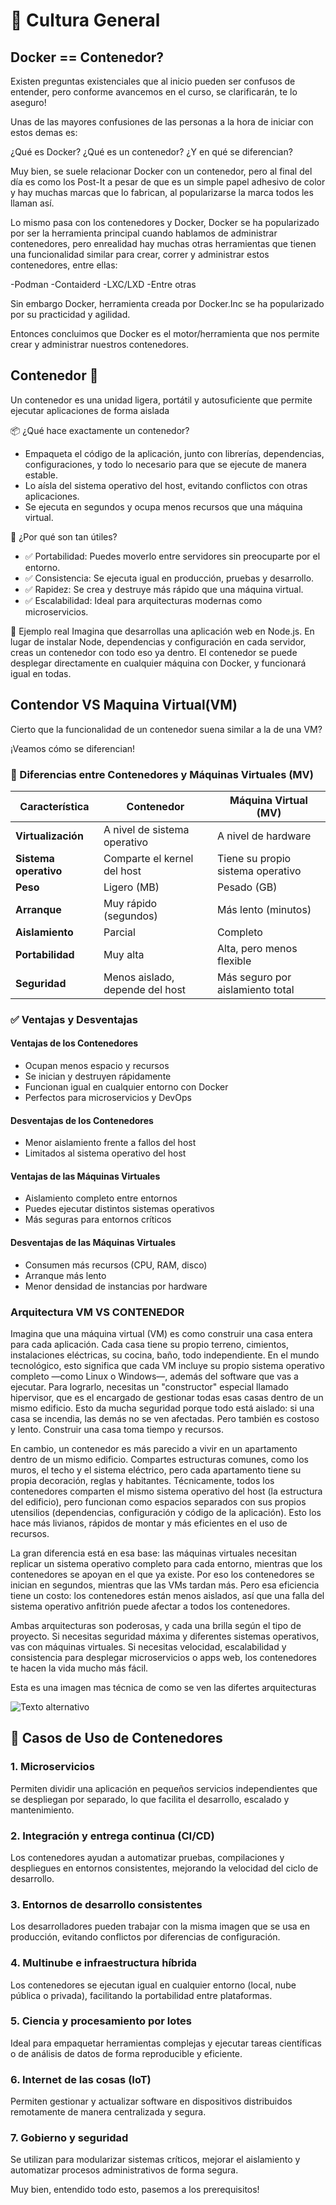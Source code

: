 # 🐋 Cultura General


## Docker == Contenedor?

Existen preguntas existenciales que al inicio pueden ser confusos de entender, pero conforme avancemos en el curso, se clarificarán, te lo aseguro!

Unas de las mayores confusiones de las personas a la hora de iniciar con estos demas es:

¿Qué es Docker? ¿Qué es un contenedor? ¿Y en qué se diferencian?

Muy bien, se suele relacionar Docker con un contenedor, pero al final del día es como los Post-It a pesar de que es un simple papel adhesivo de color y hay muchas marcas que lo fabrican, al popularizarse la marca todos les llaman así.

Lo mismo pasa con los contenedores y Docker, Docker se ha popularizado por ser la herramienta principal cuando hablamos de administrar contenedores, pero enrealidad hay muchas otras herramientas que tienen una funcionalidad similar para crear, correr y administrar estos contenedores, entre ellas:

-Podman
-Contaiderd
-LXC/LXD
-Entre otras

Sin embargo Docker, herramienta creada por Docker.Inc se ha popularizado por su practicidad y agilidad.

Entonces concluimos que Docker es el motor/herramienta que nos permite crear y administrar nuestros contenedores.

## Contenedor 🧱

Un contenedor es una unidad ligera, portátil y autosuficiente que permite ejecutar aplicaciones de forma aislada

📦 ¿Qué hace exactamente un contenedor?
- Empaqueta el código de la aplicación, junto con librerías, dependencias, configuraciones, y todo lo necesario para que se ejecute de manera estable.
- Lo aísla del sistema operativo del host, evitando conflictos con otras aplicaciones.
- Se ejecuta en segundos y ocupa menos recursos que una máquina virtual.

🎯 ¿Por qué son tan útiles?
- ✅ Portabilidad: Puedes moverlo entre servidores sin preocuparte por el entorno.
- ✅ Consistencia: Se ejecuta igual en producción, pruebas y desarrollo.
- ✅ Rapidez: Se crea y destruye más rápido que una máquina virtual.
- ✅ Escalabilidad: Ideal para arquitecturas modernas como microservicios.

🧪 Ejemplo real
Imagina que desarrollas una aplicación web en Node.js. En lugar de instalar Node, dependencias y configuración en cada servidor, creas un contenedor con todo eso ya dentro. El contenedor se puede desplegar directamente en cualquier máquina con Docker, y funcionará igual en todas.

## Contendor VS Maquina Virtual(VM)

Cierto que la funcionalidad de un contenedor suena similar a la de una VM?

¡Veamos cómo se diferencian!

### 🧠 Diferencias entre Contenedores y Máquinas Virtuales (MV)

| Característica        | Contenedor                          | Máquina Virtual (MV)                    |
|-----------------------|-------------------------------------|----------------------------------------|
| **Virtualización**    | A nivel de sistema operativo        | A nivel de hardware                    |
| **Sistema operativo** | Comparte el kernel del host         | Tiene su propio sistema operativo      |
| **Peso**              | Ligero (MB)                         | Pesado (GB)                            |
| **Arranque**          | Muy rápido (segundos)               | Más lento (minutos)                    |
| **Aislamiento**       | Parcial                             | Completo                               |
| **Portabilidad**      | Muy alta                            | Alta, pero menos flexible              |
| **Seguridad**         | Menos aislado, depende del host     | Más seguro por aislamiento total       |

### ✅ Ventajas y Desventajas

#### Ventajas de los Contenedores

- Ocupan menos espacio y recursos
- Se inician y destruyen rápidamente
- Funcionan igual en cualquier entorno con Docker
- Perfectos para microservicios y DevOps

#### Desventajas de los Contenedores

- Menor aislamiento frente a fallos del host
- Limitados al sistema operativo del host

#### Ventajas de las Máquinas Virtuales

- Aislamiento completo entre entornos
- Puedes ejecutar distintos sistemas operativos
- Más seguras para entornos críticos

#### Desventajas de las Máquinas Virtuales

- Consumen más recursos (CPU, RAM, disco)
- Arranque más lento
- Menor densidad de instancias por hardware

### Arquitectura VM VS CONTENEDOR

Imagina que una máquina virtual (VM) es como construir una casa entera para cada aplicación. Cada casa tiene su propio terreno, cimientos, instalaciones eléctricas, su cocina, baño, todo independiente. En el mundo tecnológico, esto significa que cada VM incluye su propio sistema operativo completo —como Linux o Windows—, además del software que vas a ejecutar. Para lograrlo, necesitas un "constructor" especial llamado hipervisor, que es el encargado de gestionar todas esas casas dentro de un mismo edificio. Esto da mucha seguridad porque todo está aislado: si una casa se incendia, las demás no se ven afectadas. Pero también es costoso y lento. Construir una casa toma tiempo y recursos.

En cambio, un contenedor es más parecido a vivir en un apartamento dentro de un mismo edificio. Compartes estructuras comunes, como los muros, el techo y el sistema eléctrico, pero cada apartamento tiene su propia decoración, reglas y habitantes. Técnicamente, todos los contenedores comparten el mismo sistema operativo del host (la estructura del edificio), pero funcionan como espacios separados con sus propios utensilios (dependencias, configuración y código de la aplicación). Esto los hace más livianos, rápidos de montar y más eficientes en el uso de recursos.

La gran diferencia está en esa base: las máquinas virtuales necesitan replicar un sistema operativo completo para cada entorno, mientras que los contenedores se apoyan en el que ya existe. Por eso los contenedores se inician en segundos, mientras que las VMs tardan más. Pero esa eficiencia tiene un costo: los contenedores están menos aislados, así que una falla del sistema operativo anfitrión puede afectar a todos los contenedores.

Ambas arquitecturas son poderosas, y cada una brilla según el tipo de proyecto. Si necesitas seguridad máxima y diferentes sistemas operativos, vas con máquinas virtuales. Si necesitas velocidad, escalabilidad y consistencia para desplegar microservicios o apps web, los contenedores te hacen la vida mucho más fácil.

Esta es una imagen mas técnica de como se ven las difertes arquitecturas

![Texto alternativo](arqui_vm_container.jpg)

## 🚀 Casos de Uso de Contenedores

### 1. Microservicios
Permiten dividir una aplicación en pequeños servicios independientes que se despliegan por separado, lo que facilita el desarrollo, escalado y mantenimiento.

### 2. Integración y entrega continua (CI/CD)
Los contenedores ayudan a automatizar pruebas, compilaciones y despliegues en entornos consistentes, mejorando la velocidad del ciclo de desarrollo.

### 3. Entornos de desarrollo consistentes
Los desarrolladores pueden trabajar con la misma imagen que se usa en producción, evitando conflictos por diferencias de configuración.

### 4. Multinube e infraestructura híbrida
Los contenedores se ejecutan igual en cualquier entorno (local, nube pública o privada), facilitando la portabilidad entre plataformas.

### 5. Ciencia y procesamiento por lotes
Ideal para empaquetar herramientas complejas y ejecutar tareas científicas o de análisis de datos de forma reproducible y eficiente.

### 6. Internet de las cosas (IoT)
Permiten gestionar y actualizar software en dispositivos distribuidos remotamente de manera centralizada y segura.

### 7. Gobierno y seguridad
Se utilizan para modularizar sistemas críticos, mejorar el aislamiento y automatizar procesos administrativos de forma segura.

Muy bien, entendido todo esto, pasemos a los prerequisitos!